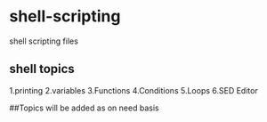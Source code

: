 # shell-scripting

shell scripting files

shell topics
------------
1.printing
2.variables
3.Functions
4.Conditions
5.Loops
6.SED Editor

##Topics will be added as on need basis